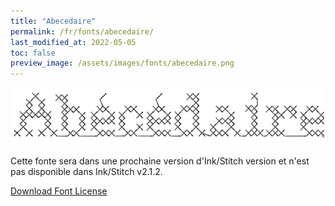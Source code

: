 ```yaml
---
title: "Abecedaire"
permalink: /fr/fonts/abecedaire/
last_modified_at: 2022-05-05
toc: false
preview_image: /assets/images/fonts/abecedaire.png
---
```

![Abecedaire](/assets/images/fonts/abecedaire.png)

Cette fonte sera dans une prochaine version d'Ink/Stitch version et n'est pas disponible dans Ink/Stitch v2.1.2.


[Download Font License](https://github.com/inkstitch/inkstitch/tree/main/fonts/abecedaire/LICENSE)
